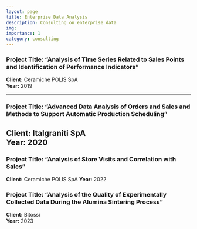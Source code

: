 ```yaml
---
layout: page
title: Enterprise Data Analysis
description: Consulting on enterprise data
img: 
importance: 1
category: consulting
---
```


### Project Title: “Analysis of Time Series Related to Sales Points and Identification of Performance Indicators”
**Client:** Ceramiche POLIS SpA  
**Year:** 2019

---

### Project Title: “Advanced Data Analysis of Orders and Sales and Methods to Support Automatic Production Scheduling”
**Client:** Italgraniti SpA  
**Year:** 2020
---

### Project Title: “Analysis of Store Visits and Correlation with Sales”
**Client:** Ceramiche POLIS SpA 
**Year:** 2022

### Project Title: “Analysis of the Quality of Experimentally Collected Data During the Alumina Sintering Process”
**Client:** Bitossi  
**Year:** 2023
